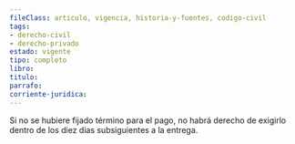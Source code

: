```yaml
---
fileClass: articulo, vigencia, historia-y-fuentes, codigo-civil
tags:
- derecho-civil
- derecho-privado
estado: vigente
tipo: completo
libro:
titulo:
parrafo:
corriente-juridica:
---
```

Si no se hubiere fijado término para el pago, no habrá derecho de exigirlo dentro de los diez días subsiguientes a la entrega.